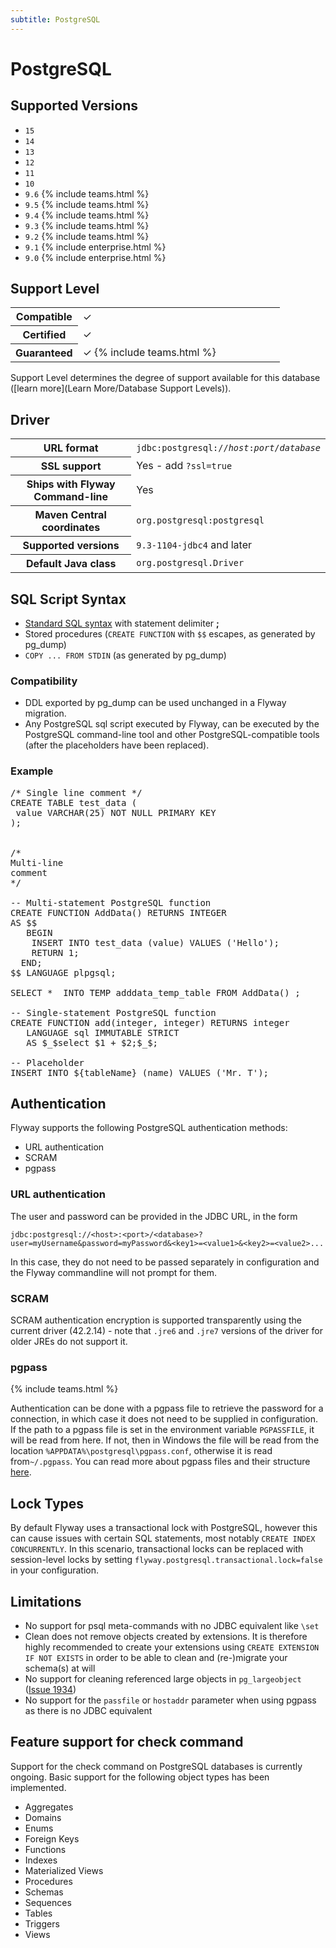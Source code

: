 ```yaml
---
subtitle: PostgreSQL
---
```

# PostgreSQL

## Supported Versions

- `15`
- `14`
- `13`
- `12`
- `11`
- `10`
- `9.6` {% include teams.html %}
- `9.5` {% include teams.html %}
- `9.4` {% include teams.html %}
- `9.3` {% include teams.html %}
- `9.2` {% include teams.html %}
- `9.1` {% include enterprise.html %}
- `9.0` {% include enterprise.html %}

## Support Level

<table class="table">
    <tr>
        <th width="25%">Compatible</th>
        <td>&#10003;</td>
    </tr>
    <tr>
        <th width="25%">Certified</th>
        <td>&#10003;</td>
    </tr>
    <tr>
        <th width="25%">Guaranteed</th>
        <td>&#10003; {% include teams.html %}</td>
    </tr>
</table>

Support Level determines the degree of support available for this database ([learn more](Learn More/Database Support Levels)). 

## Driver

<table class="table">
<tr>
<th>URL format</th>
<td><code>jdbc:postgresql://<i>host</i>:<i>port</i>/<i>database</i></code></td>
</tr>
<tr>
<th>SSL support</th>
<td>Yes - add <code>?ssl=true</code></td>
</tr>
<tr>
<th>Ships with Flyway Command-line</th>
<td>Yes</td>
</tr>
<tr>
<th>Maven Central coordinates</th>
<td><code>org.postgresql:postgresql</code></td>
</tr>
<tr>
<th>Supported versions</th>
<td><code>9.3-1104-jdbc4</code> and later</td>
</tr>
<tr>
<th>Default Java class</th>
<td><code>org.postgresql.Driver</code></td>
</tr>
</table>

## SQL Script Syntax

- [Standard SQL syntax](Concepts/migrations#sql-based-migrations#syntax) with statement delimiter **;**
- Stored procedures (`CREATE FUNCTION` with `$$` escapes, as generated by pg_dump)
- `COPY ... FROM STDIN` (as generated by pg_dump)

### Compatibility

- DDL exported by pg_dump can be used unchanged in a Flyway migration.
- Any PostgreSQL sql script executed by Flyway, can be executed by the PostgreSQL command-line tool and other
        PostgreSQL-compatible tools (after the placeholders have been replaced).

### Example

<pre class="prettyprint">/* Single line comment */
CREATE TABLE test_data (
 value VARCHAR(25) NOT NULL PRIMARY KEY
);


/*
Multi-line
comment
*/

-- Multi-statement PostgreSQL function
CREATE FUNCTION AddData() RETURNS INTEGER
AS $$
   BEGIN
    INSERT INTO test_data (value) VALUES ('Hello');
    RETURN 1;
  END;
$$ LANGUAGE plpgsql;

SELECT *  INTO TEMP adddata_temp_table FROM AddData() ;

-- Single-statement PostgreSQL function
CREATE FUNCTION add(integer, integer) RETURNS integer
   LANGUAGE sql IMMUTABLE STRICT
   AS $_$select $1 + $2;$_$;

-- Placeholder
INSERT INTO ${tableName} (name) VALUES ('Mr. T');</pre>

## Authentication

Flyway supports the following PostgreSQL authentication methods:

- URL authentication 
- SCRAM
- pgpass

### URL authentication

The user and password can be provided in the JDBC URL, in the form

`jdbc:postgresql://<host>:<port>/<database>?user=myUsername&password=myPassword&<key1>=<value1>&<key2>=<value2>...`

In this case, they do not need to be passed separately in configuration and the Flyway commandline will not prompt for them.

### SCRAM

SCRAM authentication encryption is supported transparently using the current driver (42.2.14) - note that 
`.jre6` and `.jre7` versions of the driver for older JREs do not support it. 

### pgpass
{% include teams.html %}

Authentication can be done with a pgpass file to retrieve the password for a connection, in which case it does not need to be supplied in configuration. If the path to a pgpass file is set in the environment variable `PGPASSFILE`, it will be read from here. If not, then in Windows the file will be read from the location `%APPDATA%\postgresql\pgpass.conf`, otherwise it is read from`~/.pgpass`. You can read more about pgpass files and their structure [here](https://www.postgresql.org/docs/9.6/libpq-pgpass.html).

## Lock Types

By default Flyway uses a transactional lock with PostgreSQL, however this can cause issues with certain SQL statements, most notably `CREATE INDEX CONCURRENTLY`. In this scenario, transactional locks can be replaced with session-level locks by setting `flyway.postgresql.transactional.lock=false` in your configuration.

## Limitations

- No support for psql meta-commands with no JDBC equivalent like `\set`
- Clean does not remove objects created by extensions. It is therefore highly recommended to create your extensions
 using `CREATE EXTENSION IF NOT EXISTS` in order to be able to clean and (re-)migrate your schema(s) at will
- No support for cleaning referenced large objects in `pg_largeobject` ([Issue 1934](https://github.com/flyway/flyway/issues/1934))
- No support for the `passfile` or `hostaddr` parameter when using pgpass as there is no JDBC equivalent

## Feature support for check command

Support for the check command on PostgreSQL databases is currently ongoing. Basic support for the following object types has been implemented.

- Aggregates
- Domains
- Enums
- Foreign Keys
- Functions
- Indexes
- Materialized Views
- Procedures
- Schemas
- Sequences
- Tables
- Triggers
- Views